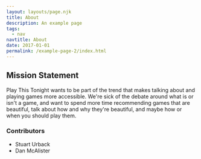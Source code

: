 ```yaml
---
layout: layouts/page.njk
title: About
description: An example page
tags:
  - nav
navtitle: About
date: 2017-01-01
permalink: /example-page-2/index.html
---
```


## Mission Statement

Play This Tonight wants to be part of the trend that makes talking about and playing games more accessible. We're sick of the debate around what is or isn't a game, and want to spend more time recommending games that are beautiful, talk about how and why they're beautiful, and maybe how or when you should play them.

### Contributors

* Stuart Urback
* Dan McAlister
